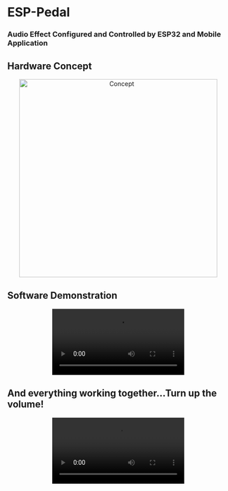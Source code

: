 # ESP-Pedal
### Audio Effect Configured and Controlled by ESP32 and Mobile Application

## Hardware Concept
<div align="center">
  <img src="https://github.com/andresima0/ESP-Pedal/assets/111400782/b8e48f17-a602-4b2e-b559-7b2bd06203ca"
    alt="Concept" width="450">
</div>

## Software Demonstration
<div align="center">
  <video src="https://github.com/andresima0/ESP-Pedal/assets/111400782/5dc937ab-4dac-4efc-8266-a585ba58c51c"
    alt="ESP-Pedal">
</div>

## And everything working together...Turn up the volume!
<div align="center">
  <video src="https://github.com/andresima0/ESP-Pedal/assets/111400782/b621e8cf-fad7-4fbe-9e6e-c1bed93e702f"
    alt="ESP-Pedal">
</div>
